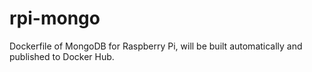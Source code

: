 # rpi-mongo
Dockerfile of MongoDB for Raspberry Pi, will be built automatically and published to Docker Hub.
